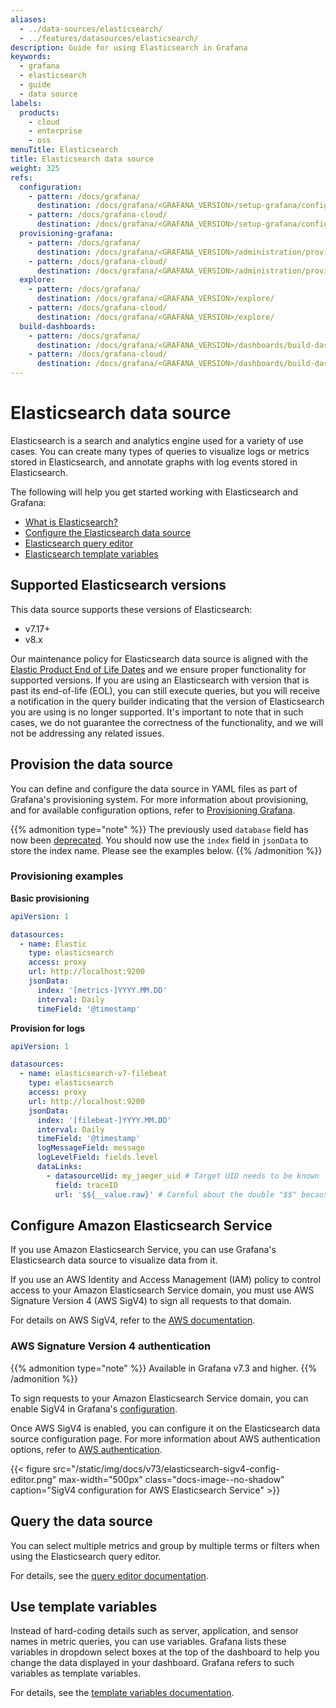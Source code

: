 ```yaml
---
aliases:
  - ../data-sources/elasticsearch/
  - ../features/datasources/elasticsearch/
description: Guide for using Elasticsearch in Grafana
keywords:
  - grafana
  - elasticsearch
  - guide
  - data source
labels:
  products:
    - cloud
    - enterprise
    - oss
menuTitle: Elasticsearch
title: Elasticsearch data source
weight: 325
refs:
  configuration:
    - pattern: /docs/grafana/
      destination: /docs/grafana/<GRAFANA_VERSION>/setup-grafana/configure-grafana/#sigv4_auth_enabled
    - pattern: /docs/grafana-cloud/
      destination: /docs/grafana/<GRAFANA_VERSION>/setup-grafana/configure-grafana/#sigv4_auth_enabled
  provisioning-grafana:
    - pattern: /docs/grafana/
      destination: /docs/grafana/<GRAFANA_VERSION>/administration/provisioning/#data-sources
    - pattern: /docs/grafana-cloud/
      destination: /docs/grafana/<GRAFANA_VERSION>/administration/provisioning/#data-sources
  explore:
    - pattern: /docs/grafana/
      destination: /docs/grafana/<GRAFANA_VERSION>/explore/
    - pattern: /docs/grafana-cloud/
      destination: /docs/grafana/<GRAFANA_VERSION>/explore/
  build-dashboards:
    - pattern: /docs/grafana/
      destination: /docs/grafana/<GRAFANA_VERSION>/dashboards/build-dashboards/
    - pattern: /docs/grafana-cloud/
      destination: /docs/grafana/<GRAFANA_VERSION>/dashboards/build-dashboards/
---
```


# Elasticsearch data source

Elasticsearch is a search and analytics engine used for a variety of use cases.
You can create many types of queries to visualize logs or metrics stored in Elasticsearch, and annotate graphs with log events stored in Elasticsearch.

The following will help you get started working with Elasticsearch and Grafana:

- [What is Elasticsearch?](https://www.elastic.co/guide/en/elasticsearch/reference/current/elasticsearch-intro.html)
- [Configure the Elasticsearch data source](/docs/grafana/latest/datasources/elasticsearch/configure-elasticsearch-data-source/)
- [Elasticsearch query editor](query-editor/)
- [Elasticsearch template variables](template-variables/)

## Supported Elasticsearch versions

This data source supports these versions of Elasticsearch:

- v7.17+
- v8.x

Our maintenance policy for Elasticsearch data source is aligned with the [Elastic Product End of Life Dates](https://www.elastic.co/support/eol) and we ensure proper functionality for supported versions. If you are using an Elasticsearch with version that is past its end-of-life (EOL), you can still execute queries, but you will receive a notification in the query builder indicating that the version of Elasticsearch you are using is no longer supported. It's important to note that in such cases, we do not guarantee the correctness of the functionality, and we will not be addressing any related issues.

## Provision the data source

You can define and configure the data source in YAML files as part of Grafana's provisioning system.
For more information about provisioning, and for available configuration options, refer to [Provisioning Grafana](ref:provisioning-grafana).

{{% admonition type="note" %}}
The previously used `database` field has now been [deprecated](https://github.com/grafana/grafana/pull/58647).
You should now use the `index` field in `jsonData` to store the index name.
Please see the examples below.
{{% /admonition %}}

### Provisioning examples

**Basic provisioning**

```yaml
apiVersion: 1

datasources:
  - name: Elastic
    type: elasticsearch
    access: proxy
    url: http://localhost:9200
    jsonData:
      index: '[metrics-]YYYY.MM.DD'
      interval: Daily
      timeField: '@timestamp'
```

**Provision for logs**

```yaml
apiVersion: 1

datasources:
  - name: elasticsearch-v7-filebeat
    type: elasticsearch
    access: proxy
    url: http://localhost:9200
    jsonData:
      index: '[filebeat-]YYYY.MM.DD'
      interval: Daily
      timeField: '@timestamp'
      logMessageField: message
      logLevelField: fields.level
      dataLinks:
        - datasourceUid: my_jaeger_uid # Target UID needs to be known
          field: traceID
          url: '$${__value.raw}' # Careful about the double "$$" because of env var expansion
```

## Configure Amazon Elasticsearch Service

If you use Amazon Elasticsearch Service, you can use Grafana's Elasticsearch data source to visualize data from it.

If you use an AWS Identity and Access Management (IAM) policy to control access to your Amazon Elasticsearch Service domain, you must use AWS Signature Version 4 (AWS SigV4) to sign all requests to that domain.

For details on AWS SigV4, refer to the [AWS documentation](https://docs.aws.amazon.com/general/latest/gr/signature-version-4.html).

### AWS Signature Version 4 authentication

{{% admonition type="note" %}}
Available in Grafana v7.3 and higher.
{{% /admonition %}}

To sign requests to your Amazon Elasticsearch Service domain, you can enable SigV4 in Grafana's [configuration](ref:configuration).

Once AWS SigV4 is enabled, you can configure it on the Elasticsearch data source configuration page.
For more information about AWS authentication options, refer to [AWS authentication](../aws-cloudwatch/aws-authentication/).

{{< figure src="/static/img/docs/v73/elasticsearch-sigv4-config-editor.png" max-width="500px" class="docs-image--no-shadow" caption="SigV4 configuration for AWS Elasticsearch Service" >}}

## Query the data source

You can select multiple metrics and group by multiple terms or filters when using the Elasticsearch query editor.

For details, see the [query editor documentation](query-editor/).

## Use template variables

Instead of hard-coding details such as server, application, and sensor names in metric queries, you can use variables.
Grafana lists these variables in dropdown select boxes at the top of the dashboard to help you change the data displayed in your dashboard.
Grafana refers to such variables as template variables.

For details, see the [template variables documentation](template-variables/).
